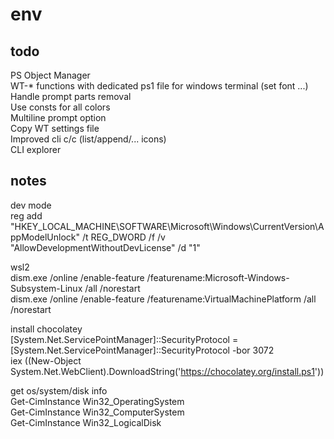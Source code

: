 # env

## todo

PS Object Manager \
WT-* functions with dedicated ps1 file for windows terminal (set font ...) \
Handle prompt parts removal \
Use consts for all colors \
Multiline prompt option \
Copy WT settings file \
Improved cli c/c (list/append/... icons) \
CLI explorer

## notes

dev mode \
reg add "HKEY_LOCAL_MACHINE\SOFTWARE\Microsoft\Windows\CurrentVersion\AppModelUnlock" /t REG_DWORD /f /v "AllowDevelopmentWithoutDevLicense" /d "1"

wsl2 \
dism.exe /online /enable-feature /featurename:Microsoft-Windows-Subsystem-Linux /all /norestart \
dism.exe /online /enable-feature /featurename:VirtualMachinePlatform /all /norestart

install chocolatey \
[System.Net.ServicePointManager]::SecurityProtocol = [System.Net.ServicePointManager]::SecurityProtocol -bor 3072 \
iex ((New-Object System.Net.WebClient).DownloadString('https://chocolatey.org/install.ps1'))

get os/system/disk info \
Get-CimInstance Win32_OperatingSystem \
Get-CimInstance Win32_ComputerSystem \
Get-CimInstance Win32_LogicalDisk